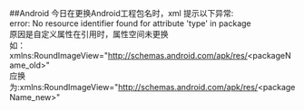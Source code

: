##Android
今日在更换Android工程包名时，xml 提示以下异常:<br/>
error: No resource identifier found for attribute 'type' in package <packageName><br/>
原因是自定义属性在引用时，属性空间未更换<br/>
如：xmlns:RoundImageView="http://schemas.android.com/apk/res/<packageName_old>"<br/>
应换为:xmlns:RoundImageView="http://schemas.android.com/apk/res/<packageName_new>"<br/>

